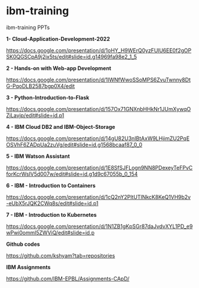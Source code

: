 
# ibm-training
ibm-training PPTs 

**1- Cloud-Application-Development-2022**

https://docs.google.com/presentation/d/1oHY_H9WErQ0yzFUlU6EE0f2gOPSK0QGSCpA9j2ix5ts/edit#slide=id.g14969fa98e2_1_5 

**2 - Hands-on with Web-app Development**

https://docs.google.com/presentation/d/1IWNfWwoSSoMPS6ZvuTwnny8DtG-PqoDLB2587bgp0X4/edit

**3 - Python-Introduction-to-Flask**

https://docs.google.com/presentation/d/157Ox71GNXnbHHkNr1JUmXywqOZjLavjp/edit#slide=id.p1

**4 - IBM Cloud DB2 and IBM-Object-Storage**

https://docs.google.com/presentation/d/14gU82U3nIBtAxW9LHjimZU2PqEOSVhF6ZADpUa2zuVg/edit#slide=id.g1568bcaaf87_0_0

**5 - IBM Watson Assistant**

https://docs.google.com/presentation/d/1E8SfSJFLogn9NN8PDexeyTeFPvCforKcrWsIV5d007w/edit#slide=id.g1d9c67055b_0_154

**6 - IBM - Introduction to Containers**

https://docs.google.com/presentation/d/1cQ2nY2PltUTINkcK8KeQ1VH9b2v-eUbX5rJQK2CWq8s/edit#slide=id.p1

**7 - IBM - Introduction to Kubernetes**

https://docs.google.com/presentation/d/1N1ZB1gKpSGr87daJvdvXYL1PD_e9wPwi0ommI5ZWViQ/edit#slide=id.p

**Github codes** 

https://github.com/kshyam?tab=repositories

**IBM Assignments**

https://github.com/IBM-EPBL/Assignments-CApD/





